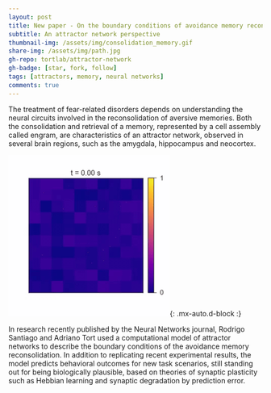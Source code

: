 ```yaml
---
layout: post
title: New paper - On the boundary conditions of avoidance memory reconsolidation
subtitle: An attractor network perspective
thumbnail-img: /assets/img/consolidation_memory.gif
share-img: /assets/img/path.jpg
gh-repo: tortlab/attractor-network
gh-badge: [star, fork, follow]
tags: [attractors, memory, neural networks]
comments: true
---
```


The treatment of fear-related disorders depends on understanding the neural circuits involved in the reconsolidation of aversive memories. Both the consolidation and retrieval of a memory, represented by a cell assembly called engram, are characteristics of an attractor network, observed in several brain regions, such as the amygdala, hippocampus and neocortex.

![consolidation-memory](/assets/img/consolidation_memory.gif){: .mx-auto.d-block :}

In research recently published by the Neural Networks journal, Rodrigo Santiago and Adriano Tort used a computational model of attractor networks to describe the boundary conditions of the avoidance memory reconsolidation. In addition to replicating recent experimental results, the model predicts behavioral outcomes for new task scenarios, still standing out for being biologically plausible, based on theories of synaptic plasticity such as Hebbian learning and synaptic degradation by prediction error.